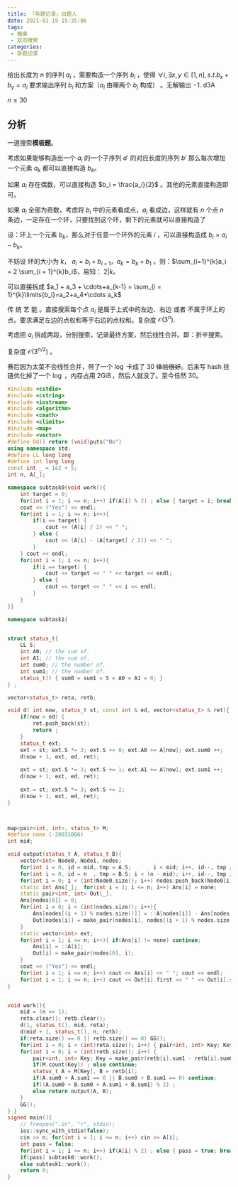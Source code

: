 ```yaml
---
title: 「杂题记录」出题人
date: 2021-01-19 15:35:06
tags:
 - 搜索
 - 双向搜索
categories:
 - 杂题记录
---
```


给出长度为 $n$ 的序列 $a_i$ ，需要构造一个序列 $b_i$ ，使得 $\forall i, \exists x,y \in [1, n],s.t.b_x + b_y = a_i$  要求输出序列 $b_i$ 和方案（$a_i$ 由哪两个 $b_j$ 构成） 。无解输出 $-1$.  d3A

$n \le 30$

<!-- more -->

## 分析

一道搜索**模板题**。

考虑如果能够构造出一个 $a_i$ 的一个子序列 $a'$ 的对应长度的序列 $b'$ 那么每次增加一个元素 $a_k$ 都可以直接构造 $b_k$。

如果 $a_i$ 存在偶数，可以直接构造 $b_i = \frac{a_i}{2}$ 。其他的元素直接构造即可。

如果 $a_i$ 全部为奇数，考虑将 $b_i$ 中的元素看成点，$a_i$ 看成边，这样就有 $n$ 个点 $n$ 条边，一定存在一个环，只要找到这个环，剩下的元素就可以直接构造了

设：环上一个元素 $b_k$，那么对于任意一个环外的元素 $i$ ，可以直接构造成 $b_i = a_i - b_k$。

不妨设 环的大小为 $k$， $a_i = b_i + b_{i + 1}$，$a_k = b_k + b_1$ 。则：$\sum_{i=1}^{k}a_i = 2 \sum_{i = 1}^{k}b_i$，易知： $2 | k$。

可以直接拆成 $a_1 + a_3 + \cdots+a_{k-1} = \sum_{i = 1}^{k}\limits{b_i}=a_2+a_4+\cdots a_k$

传 统 艺 能 。直接搜索每个点 $a_i$ 是属于上式中的左边、右边 或者 不属于环上的点。要求满足左边的点权和等于右边的点权和。复杂度 $\mathcal{O}(3^n)$.

考虑把 $a_i$  拆成两段，分别搜索，记录最终方案，然后线性合并。即：折半搜索。

复杂度 $\mathcal{O}(3^{n/2})$ 。

赛后因为太菜不会线性合并，带了一个 $\log$ 卡成了 30 ~~体验很好~~。后来写 hash 挂链优化掉了一个 $\log$ ，内存占用 $2\operatorname{GiB}$，然后人就没了。至今任然 30。

```C++
#include <cstdio>
#include <cstring>
#include <iostream>
#include <algorithm>
#include <cmath>
#include <climits>
#include <map>
#include <vector>
#define GG() return (void)puts("No")
using namespace std;
#define LL long long
#define int long long 
const int _ = 1e2 + 5;
int n, A[_];

namespace subtask0{void work(){
	int target = 0;
	for(int i = 1; i <= n; i++) if(A[i] % 2) ; else { target = i; break; }
	cout << ("Yes") << endl;
	for(int i = 1; i <= n; i++){
		if(i == target) {
			cout << (A[i] / 2) << " ";
		} else {
			cout << (A[i] - (A[target] / 2)) << " ";
		}
	} cout << endl;
	for(int i = 1; i <= n; i++){
		if(i == target) {
			cout << target << " " << target << endl;
		} else {
			cout << target << " " << i << endl;
		}
	}
}}

namespace subtask1{


struct status_t{
	LL S;
	int A0; // the sum of.
	int A1; // the sum of.
	int sum0; // the number of.
	int sum1; // the number of.
	status_t() { sum0 = sum1 = S = A0 = A1 = 0; }
} ;

vector<status_t> reta, retb;

void d( int now, status_t st, const int & ed, vector<status_t> & ret){
	if(now > ed) {
		ret.push_back(st);
		return ;
	}
	status_t ext;
	ext = st; ext.S *= 3; ext.S += 0; ext.A0 += A[now]; ext.sum0 ++;
	d(now + 1, ext, ed, ret);
	
	ext = st; ext.S *= 3; ext.S += 1; ext.A1 += A[now]; ext.sum1 ++;
	d(now + 1, ext, ed, ret);
	
	ext = st; ext.S *= 3; ext.S += 2;
	d(now + 1, ext, ed, ret);
}



map<pair<int, int>, status_t> M;
#define none (-20031006)
int mid;

void output(status_t A, status_t B){
	vector<int> Node0, Node1, nodes;
	for(int i = 0, id = mid, tmp = A.S;       i < mid; i++, id--, tmp /= 3) { if(tmp % 3 == 0) Node0.push_back(id); if(tmp % 3 == 1) Node1.push_back(id); }
	for(int i = 0, id = n  , tmp = B.S; i < (n - mid); i++, id--, tmp /= 3) { if(tmp % 3 == 0) Node0.push_back(id); if(tmp % 3 == 1) Node1.push_back(id); }
	for(int i = 0; i < (int)Node0.size(); i++) nodes.push_back(Node0[i]), nodes.push_back(Node1[i]);
	static int Ans[_];  for(int i = 1; i <= n; i++) Ans[i] = none;
	static pair<int, int> Out[_];
	Ans[nodes[0]] = 0;
	for(int i = 0; i < (int)nodes.size(); i++){
		Ans[nodes[(i + 1) % nodes.size()]] = ::A[nodes[i]] - Ans[nodes[i]];
		Out[nodes[i]] = make_pair(nodes[i], nodes[(i + 1) % nodes.size()]);
	}
	static vector<int> ext;
	for(int i = 1; i <= n; i++){ if(Ans[i] != none) continue;
		Ans[i] = ::A[i];
		Out[i] = make_pair(nodes[0], i);
	}
	cout << ("Yes") << endl;
	for(int i = 1; i <= n; i++) cout << Ans[i] << " "; cout << endl;
	for(int i = 1; i <= n; i++) cout << Out[i].first << " " << Out[i].second << endl;
}


void work(){
	mid = (n >> 1);
	reta.clear(); retb.clear();
	d(1, status_t(), mid, reta);
	d(mid + 1, status_t(), n, retb);
	if(reta.size() == 0 || retb.size() == 0) GG();
	for(int i = 0; i < (int)reta.size(); i++) { pair<int, int> Key; Key = make_pair(reta[i].sum0 - reta[i].sum1, reta[i].A0 - reta[i].A1); M[Key] = reta[i]; }
	for(int i = 0; i < (int)retb.size(); i++) { 
		pair<int, int> Key; Key = make_pair(retb[i].sum1 - retb[i].sum0, retb[i].A1 - retb[i].A0);
		if(M.count(Key)) ; else continue;
		status_t A = M[Key], B = retb[i];
		if(A.sum0 + A.sum1 == 0 || B.sum0 + B.sum1 == 0) continue;
		if((A.sum0 + B.sum0 + A.sum1 + B.sum1) % 2) ;
		else return output(A, B);
	}
	GG();
} }
signed main(){
	// freopen(".in", "r", stdin);
	ios::sync_with_stdio(false);
	cin >> n; for(int i = 1; i <= n; i++) cin >> A[i];
	int pass = false;
	for(int i = 1; i <= n; i++) if(A[i] % 2) ; else { pass = true; break; }
	if(pass) subtask0::work();
	else subtask1::work();
	return 0;
}
```

